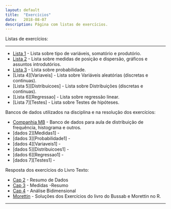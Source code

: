 ```yaml
---
layout: default
title:  "Exercícios"
date:   2018-08-07
description: Página com listas de exercícios.
---
```



<p class="intro">Listas de exercícios:</p>

---

* [Lista 1][Introducao] - Lista sobre tipo de variáveis, somatório e produtório.
* [Lista 2][Medidas] - Lista sobre medidas de posição e dispersão, gráficos e assuntos introdutórios.
* [Lista 3][Probabilidade] - Lista sobre probabilidade.
* [Lista 4][Variaveis] - Lista sobre Variáveis aleatórias (discretas e continuas).
* [Lista 5][Distribuicoes] - Lista sobre Distribuições (discretas e continuas).
* [Lista 6][Regressao] - Lista sobre regressão linear.
* [Lista 7][Testes] - Lista sobre Testes de hipóteses.

<p class="intro">Bancos de dados utilizados na disciplina e na resolução dos exercícios:</p>

* [Companhia MB][descritiva1] - Banco de dados para aula de distribuição de frequência, histograma e outros.
* [dados 2][Medidas1] - 
* [dados 3][Probabilidade1] - 
* [dados 4][Variaveis1] - 
* [dados 5][Distribuicoes1] - 
* [dados 6][Regressao1] - 
* [dados 7][Testes1] - 

<p class="intro">Resposta dos exercícios do Livro Texto:</p>

* [Cap 2][cap2] - Resumo de Dados
* [Cap 3][cap3] - Medidas -Resumo
* [Cap 4][cap4] - Análise Bidimensional
* [Morettin][solBussab] - Soluções dos Exercícios do livro do Bussab e Morettin no R.

<!---
<p class="intro">Planilha para confirmar desejo de fazer a prova substitutiva dia 27/10/2018:</p>

[Planilha][planilha] - Preencha a planilha com seu nome, matrícula e turma, caso queira fazer a prova substitutiva.
-->

---

[Introducao]:https://rawgit.com/maf105/Lista1/master/Lista1.pdf   
[descritiva1]:https://rawgit.com/maf105/maf105.github.io/master/Aulas_MAF105/Aula1/CompanhiaMB.xlsx
[medidas]:https://rawgit.com/maf105/maf105.github.io/master/Exercicios/Lista2/Exercicios_Bussab_Morettin.pdf

[cap2]:https://rawgit.com/maf105/maf105.github.io/master/Exercicios/Lista2/Cap2.xlsx
[cap3]:https://rawgit.com/maf105/maf105.github.io/master/Exercicios/Lista2/Cap3.xlsx
[cap4]:https://rawgit.com/maf105/maf105.github.io/master/Exercicios/Lista2/Cap4.xlsx
[solBussab]: https://www.ime.usp.br/~pam/scriptsR.html
[Probabilidade]: https://rawgit.com/maf105/maf105.github.io/master/Exercicios/Lista3/Lista3.pdf
[Lista4]:   https://raw.githack.com/maf105/maf105.github.io/master/Exercicios/Lista4/Lista4.pdf